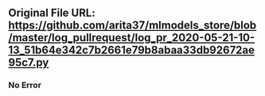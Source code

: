 ## Original File URL: https://github.com/arita37/mlmodels_store/blob/master/log_pullrequest/log_pr_2020-05-21-10-13_51b64e342c7b2661e79b8abaa33db92672ae95c7.py<br />

### No Error
